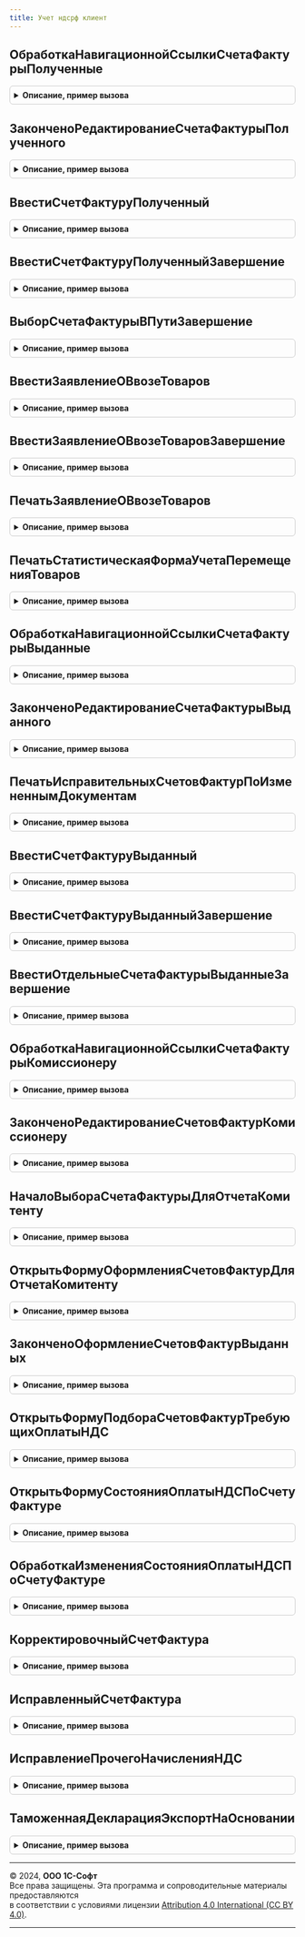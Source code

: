 ```yaml
---
title: Учет ндсрф клиент
---
```



## ОбработкаНавигационнойСсылкиСчетаФактурыПолученные
<details style="margin: 1em 0; padding: 0.5em; border: 1px solid #ccc; border-radius: 6px;">

<summary style="font-weight: bold; cursor: pointer;">Описание, пример вызова</summary>

```bsl

// см. УчетНДСУПКлиент.ОбработкаНавигационнойСсылкиСчетаФактурыПолученные
Процедура ОбработкаНавигационнойСсылкиСчетаФактурыПолученные(Форма, НавигационнаяСсылка, СтандартнаяОбработка, ПараметрыРегистрации) Экспорт
```

Пример вызова
```bsl
УчетНДСРФКлиент.ОбработкаНавигационнойСсылкиСчетаФактурыПолученные(Форма, НавигационнаяСсылка, СтандартнаяОбработка, ПараметрыРегистрации) 
```
</details>

## ЗаконченоРедактированиеСчетаФактурыПолученного
<details style="margin: 1em 0; padding: 0.5em; border: 1px solid #ccc; border-radius: 6px;">

<summary style="font-weight: bold; cursor: pointer;">Описание, пример вызова</summary>

```bsl

// см. УчетНДСУПКлиент.ЗаконченоРедактированиеСчетаФактурыПолученного
Функция ЗаконченоРедактированиеСчетаФактурыПолученного(РезультатВыбора, ИсточникВыбора) Экспорт
```

Пример вызова
```bsl
Результат = УчетНДСРФКлиент.ЗаконченоРедактированиеСчетаФактурыПолученного(РезультатВыбора, ИсточникВыбора) 
```
</details>

## ВвестиСчетФактуруПолученный
<details style="margin: 1em 0; padding: 0.5em; border: 1px solid #ccc; border-radius: 6px;">

<summary style="font-weight: bold; cursor: pointer;">Описание, пример вызова</summary>

```bsl

// см. УчетНДСУПКлиент.ВвестиСчетФактуруПолученный
Процедура ВвестиСчетФактуруПолученный(Форма, ПараметрыРегистрации) Экспорт
```

Пример вызова
```bsl
УчетНДСРФКлиент.ВвестиСчетФактуруПолученный(Форма, ПараметрыРегистрации) 
```
</details>

## ВвестиСчетФактуруПолученныйЗавершение
<details style="margin: 1em 0; padding: 0.5em; border: 1px solid #ccc; border-radius: 6px;">

<summary style="font-weight: bold; cursor: pointer;">Описание, пример вызова</summary>

```bsl

Процедура ВвестиСчетФактуруПолученныйЗавершение(Результат, ДополнительныеПараметры) Экспорт
```

Пример вызова
```bsl
УчетНДСРФКлиент.ВвестиСчетФактуруПолученныйЗавершение(Результат, ДополнительныеПараметры) 
```
</details>

## ВыборСчетаФактурыВПутиЗавершение
<details style="margin: 1em 0; padding: 0.5em; border: 1px solid #ccc; border-radius: 6px;">

<summary style="font-weight: bold; cursor: pointer;">Описание, пример вызова</summary>

```bsl

Процедура ВыборСчетаФактурыВПутиЗавершение(Результат, ДополнительныеПараметры) Экспорт
```

Пример вызова
```bsl
УчетНДСРФКлиент.ВыборСчетаФактурыВПутиЗавершение(Результат, ДополнительныеПараметры) 
```
</details>

## ВвестиЗаявлениеОВвозеТоваров
<details style="margin: 1em 0; padding: 0.5em; border: 1px solid #ccc; border-radius: 6px;">

<summary style="font-weight: bold; cursor: pointer;">Описание, пример вызова</summary>

```bsl

// см. УчетНДСУПКлиент.ВвестиЗаявлениеОВвозеТоваров
Процедура ВвестиЗаявлениеОВвозеТоваров(Форма, ПараметрыРегистрации) Экспорт
```

Пример вызова
```bsl
УчетНДСРФКлиент.ВвестиЗаявлениеОВвозеТоваров(Форма, ПараметрыРегистрации) 
```
</details>

## ВвестиЗаявлениеОВвозеТоваровЗавершение
<details style="margin: 1em 0; padding: 0.5em; border: 1px solid #ccc; border-radius: 6px;">

<summary style="font-weight: bold; cursor: pointer;">Описание, пример вызова</summary>

```bsl

Процедура ВвестиЗаявлениеОВвозеТоваровЗавершение(Результат, ДополнительныеПараметры) Экспорт
```

Пример вызова
```bsl
УчетНДСРФКлиент.ВвестиЗаявлениеОВвозеТоваровЗавершение(Результат, ДополнительныеПараметры) 
```
</details>

## ПечатьЗаявлениеОВвозеТоваров
<details style="margin: 1em 0; padding: 0.5em; border: 1px solid #ccc; border-radius: 6px;">

<summary style="font-weight: bold; cursor: pointer;">Описание, пример вызова</summary>

```bsl

// Выводит печатную форму заявления о ввозе товаров из ЕАЭС.
//
// Параметры:
//  ОписаниеКоманды	 - Структура - структура с описанием команды.
//
// Возвращаемое значение:
//  Неопределено - ничего не возвращается.
//
Функция ПечатьЗаявлениеОВвозеТоваров(ОписаниеКоманды) Экспорт
```

Пример вызова
```bsl
Результат = УчетНДСРФКлиент.ПечатьЗаявлениеОВвозеТоваров(ОписаниеКоманды) 
```
</details>

## ПечатьСтатистическаяФормаУчетаПеремещенияТоваров
<details style="margin: 1em 0; padding: 0.5em; border: 1px solid #ccc; border-radius: 6px;">

<summary style="font-weight: bold; cursor: pointer;">Описание, пример вызова</summary>

```bsl

// Выводит печатную форму учета перемещения товаров документа "Заявление о ввозе товаров из ЕАЭС".
//
// Параметры:
//  ОписаниеКоманды	 - Структура - структура с описанием команды.
//
// Возвращаемое значение:
//  Неопределено - ничего не возвращается.
//
Функция ПечатьСтатистическаяФормаУчетаПеремещенияТоваров(ОписаниеКоманды) Экспорт
```

Пример вызова
```bsl
Результат = УчетНДСРФКлиент.ПечатьСтатистическаяФормаУчетаПеремещенияТоваров(ОписаниеКоманды) 
```
</details>

## ОбработкаНавигационнойСсылкиСчетаФактурыВыданные
<details style="margin: 1em 0; padding: 0.5em; border: 1px solid #ccc; border-radius: 6px;">

<summary style="font-weight: bold; cursor: pointer;">Описание, пример вызова</summary>

```bsl

// см. УчетНДСУПКлиент.ОбработкаНавигационнойСсылкиСчетаФактурыВыданные
Процедура ОбработкаНавигационнойСсылкиСчетаФактурыВыданные(Форма, НавигационнаяСсылка, СтандартнаяОбработка, ПараметрыРегистрации) Экспорт
```

Пример вызова
```bsl
УчетНДСРФКлиент.ОбработкаНавигационнойСсылкиСчетаФактурыВыданные(Форма, НавигационнаяСсылка, СтандартнаяОбработка, ПараметрыРегистрации) 
```
</details>

## ЗаконченоРедактированиеСчетаФактурыВыданного
<details style="margin: 1em 0; padding: 0.5em; border: 1px solid #ccc; border-radius: 6px;">

<summary style="font-weight: bold; cursor: pointer;">Описание, пример вызова</summary>

```bsl

// см. УчетНДСУПКлиент.ЗаконченоРедактированиеСчетаФактурыВыданного
Функция ЗаконченоРедактированиеСчетаФактурыВыданного(РезультатВыбора, ИсточникВыбора) Экспорт
```

Пример вызова
```bsl
Результат = УчетНДСРФКлиент.ЗаконченоРедактированиеСчетаФактурыВыданного(РезультатВыбора, ИсточникВыбора) 
```
</details>

## ПечатьИсправительныхСчетовФактурПоИзмененнымДокументам
<details style="margin: 1em 0; padding: 0.5em; border: 1px solid #ccc; border-radius: 6px;">

<summary style="font-weight: bold; cursor: pointer;">Описание, пример вызова</summary>

```bsl

// см. УчетНДСУПКлиент.ПечатьИсправительныхСчетовФактурПоИзмененнымДокументам
Процедура ПечатьИсправительныхСчетовФактурПоИзмененнымДокументам(ТаблицаИзмененныхДокументов, Форма) Экспорт
```

Пример вызова
```bsl
УчетНДСРФКлиент.ПечатьИсправительныхСчетовФактурПоИзмененнымДокументам(ТаблицаИзмененныхДокументов, Форма) 
```
</details>

## ВвестиСчетФактуруВыданный
<details style="margin: 1em 0; padding: 0.5em; border: 1px solid #ccc; border-radius: 6px;">

<summary style="font-weight: bold; cursor: pointer;">Описание, пример вызова</summary>

```bsl

// см. УчетНДСУПКлиент.ВвестиСчетФактуруВыданный
Процедура ВвестиСчетФактуруВыданный(Форма, ПараметрыРегистрации) Экспорт
```

Пример вызова
```bsl
УчетНДСРФКлиент.ВвестиСчетФактуруВыданный(Форма, ПараметрыРегистрации) 
```
</details>

## ВвестиСчетФактуруВыданныйЗавершение
<details style="margin: 1em 0; padding: 0.5em; border: 1px solid #ccc; border-radius: 6px;">

<summary style="font-weight: bold; cursor: pointer;">Описание, пример вызова</summary>

```bsl

Процедура ВвестиСчетФактуруВыданныйЗавершение(Результат, ДополнительныеПараметры) Экспорт
```

Пример вызова
```bsl
УчетНДСРФКлиент.ВвестиСчетФактуруВыданныйЗавершение(Результат, ДополнительныеПараметры) 
```
</details>

## ВвестиОтдельныеСчетаФактурыВыданныеЗавершение
<details style="margin: 1em 0; padding: 0.5em; border: 1px solid #ccc; border-radius: 6px;">

<summary style="font-weight: bold; cursor: pointer;">Описание, пример вызова</summary>

```bsl

Процедура ВвестиОтдельныеСчетаФактурыВыданныеЗавершение(РезультатВопроса, ДополнительныеПараметры) Экспорт
```

Пример вызова
```bsl
УчетНДСРФКлиент.ВвестиОтдельныеСчетаФактурыВыданныеЗавершение(РезультатВопроса, ДополнительныеПараметры) 
```
</details>

## ОбработкаНавигационнойСсылкиСчетаФактурыКомиссионеру
<details style="margin: 1em 0; padding: 0.5em; border: 1px solid #ccc; border-radius: 6px;">

<summary style="font-weight: bold; cursor: pointer;">Описание, пример вызова</summary>

```bsl

// см. УчетНДСУПКлиент.ОбработкаНавигационнойСсылкиСчетаФактурыКомиссионеру
Процедура ОбработкаНавигационнойСсылкиСчетаФактурыКомиссионеру(Форма, НавигационнаяСсылка, СтандартнаяОбработка, ПараметрыРегистрации) Экспорт
```

Пример вызова
```bsl
УчетНДСРФКлиент.ОбработкаНавигационнойСсылкиСчетаФактурыКомиссионеру(Форма, НавигационнаяСсылка, СтандартнаяОбработка, ПараметрыРегистрации) 
```
</details>

## ЗаконченоРедактированиеСчетовФактурКомиссионеру
<details style="margin: 1em 0; padding: 0.5em; border: 1px solid #ccc; border-radius: 6px;">

<summary style="font-weight: bold; cursor: pointer;">Описание, пример вызова</summary>

```bsl

// см. УчетНДСУПКлиент.ЗаконченоРедактированиеСчетовФактурКомиссионеру
Функция ЗаконченоРедактированиеСчетовФактурКомиссионеру(РезультатВыбора, ИсточникВыбора) Экспорт
```

Пример вызова
```bsl
Результат = УчетНДСРФКлиент.ЗаконченоРедактированиеСчетовФактурКомиссионеру(РезультатВыбора, ИсточникВыбора) 
```
</details>

## НачалоВыбораСчетаФактурыДляОтчетаКомитенту
<details style="margin: 1em 0; padding: 0.5em; border: 1px solid #ccc; border-radius: 6px;">

<summary style="font-weight: bold; cursor: pointer;">Описание, пример вызова</summary>

```bsl

// см. УчетНДСУПКлиент.НачалоВыбораСчетаФактурыДляОтчетаКомитенту
Процедура НачалоВыбораСчетаФактурыДляОтчетаКомитенту(Элемент, ПараметрыВыбора, СтандартнаяОбработка) Экспорт
```

Пример вызова
```bsl
УчетНДСРФКлиент.НачалоВыбораСчетаФактурыДляОтчетаКомитенту(Элемент, ПараметрыВыбора, СтандартнаяОбработка) 
```
</details>

## ОткрытьФормуОформленияСчетовФактурДляОтчетаКомитенту
<details style="margin: 1em 0; padding: 0.5em; border: 1px solid #ccc; border-radius: 6px;">

<summary style="font-weight: bold; cursor: pointer;">Описание, пример вызова</summary>

```bsl

// см. УчетНДСУПКлиент.ОткрытьФормуОформленияСчетовФактурДляОтчетаКомитенту
Процедура ОткрытьФормуОформленияСчетовФактурДляОтчетаКомитенту(ПараметрыФормы, ФормаВладелец) Экспорт
```

Пример вызова
```bsl
УчетНДСРФКлиент.ОткрытьФормуОформленияСчетовФактурДляОтчетаКомитенту(ПараметрыФормы, ФормаВладелец) 
```
</details>

## ЗаконченоОформлениеСчетовФактурВыданных
<details style="margin: 1em 0; padding: 0.5em; border: 1px solid #ccc; border-radius: 6px;">

<summary style="font-weight: bold; cursor: pointer;">Описание, пример вызова</summary>

```bsl

// см. УчетНДСУПКлиент.ЗаконченоОформлениеСчетовФактурВыданных
Функция ЗаконченоОформлениеСчетовФактурВыданных(РезультатВыбора, ИсточникВыбора) Экспорт
```

Пример вызова
```bsl
Результат = УчетНДСРФКлиент.ЗаконченоОформлениеСчетовФактурВыданных(РезультатВыбора, ИсточникВыбора) 
```
</details>

## ОткрытьФормуПодбораСчетовФактурТребующихОплатыНДС
<details style="margin: 1em 0; padding: 0.5em; border: 1px solid #ccc; border-radius: 6px;">

<summary style="font-weight: bold; cursor: pointer;">Описание, пример вызова</summary>

```bsl

// см. УчетНДСУПКлиент.ОткрытьФормуПодбораСчетовФактурТребующихОплатыНДС
Процедура ОткрытьФормуПодбораСчетовФактурТребующихОплатыНДС(ПараметрыПодбора, ОповещениеОПодборе) Экспорт
```

Пример вызова
```bsl
УчетНДСРФКлиент.ОткрытьФормуПодбораСчетовФактурТребующихОплатыНДС(ПараметрыПодбора, ОповещениеОПодборе) 
```
</details>

## ОткрытьФормуСостоянияОплатыНДСПоСчетуФактуре
<details style="margin: 1em 0; padding: 0.5em; border: 1px solid #ccc; border-radius: 6px;">

<summary style="font-weight: bold; cursor: pointer;">Описание, пример вызова</summary>

```bsl

// см. УчетНДСУПКлиент.ОткрытьФормуСостоянияОплатыНДСПоСчетуФактуре
Процедура ОткрытьФормуСостоянияОплатыНДСПоСчетуФактуре(СчетФактура, ФормаВладелец) Экспорт
```

Пример вызова
```bsl
УчетНДСРФКлиент.ОткрытьФормуСостоянияОплатыНДСПоСчетуФактуре(СчетФактура, ФормаВладелец) 
```
</details>

## ОбработкаИзмененияСостоянияОплатыНДСПоСчетуФактуре
<details style="margin: 1em 0; padding: 0.5em; border: 1px solid #ccc; border-radius: 6px;">

<summary style="font-weight: bold; cursor: pointer;">Описание, пример вызова</summary>

```bsl

// см. УчетНДСУПКлиент.ОбработкаИзмененияСостоянияОплатыНДСПоСчетуФактуре
Процедура ОбработкаИзмененияСостоянияОплатыНДСПоСчетуФактуре(ИсточникВыбора, ТекстСостояния, КомандаСостояния) Экспорт
```

Пример вызова
```bsl
УчетНДСРФКлиент.ОбработкаИзмененияСостоянияОплатыНДСПоСчетуФактуре(ИсточникВыбора, ТекстСостояния, КомандаСостояния) 
```
</details>

## КорректировочныйСчетФактура
<details style="margin: 1em 0; padding: 0.5em; border: 1px solid #ccc; border-radius: 6px;">

<summary style="font-weight: bold; cursor: pointer;">Описание, пример вызова</summary>

```bsl

Процедура КорректировочныйСчетФактура(МассивСсылок, ПараметрыВыполнения) Экспорт
```

Пример вызова
```bsl
УчетНДСРФКлиент.КорректировочныйСчетФактура(МассивСсылок, ПараметрыВыполнения) 
```
</details>

## ИсправленныйСчетФактура
<details style="margin: 1em 0; padding: 0.5em; border: 1px solid #ccc; border-radius: 6px;">

<summary style="font-weight: bold; cursor: pointer;">Описание, пример вызова</summary>

```bsl

Процедура ИсправленныйСчетФактура(МассивСсылок, ПараметрыВыполнения) Экспорт
```

Пример вызова
```bsl
УчетНДСРФКлиент.ИсправленныйСчетФактура(МассивСсылок, ПараметрыВыполнения) 
```
</details>

## ИсправлениеПрочегоНачисленияНДС
<details style="margin: 1em 0; padding: 0.5em; border: 1px solid #ccc; border-radius: 6px;">

<summary style="font-weight: bold; cursor: pointer;">Описание, пример вызова</summary>

```bsl

Процедура ИсправлениеПрочегоНачисленияНДС(МассивСсылок, ПараметрыВыполнения) Экспорт
```

Пример вызова
```bsl
УчетНДСРФКлиент.ИсправлениеПрочегоНачисленияНДС(МассивСсылок, ПараметрыВыполнения) 
```
</details>

## ТаможеннаяДекларацияЭкспортНаОсновании
<details style="margin: 1em 0; padding: 0.5em; border: 1px solid #ccc; border-radius: 6px;">

<summary style="font-weight: bold; cursor: pointer;">Описание, пример вызова</summary>

```bsl

Процедура ТаможеннаяДекларация Экспорт
```

Пример вызова
```bsl
УчетНДСРФКлиент.ТаможеннаяДекларацияЭкспортНаОсновании(МассивСсылок, ПараметрыВыполнения) 
```
</details>

---

© 2024, **ООО 1С-Софт**  
Все права защищены. Эта программа и сопроводительные материалы предоставляются  
в соответствии с условиями лицензии [Attribution 4.0 International (CC BY 4.0)](https://creativecommons.org/licenses/by/4.0/legalcode).

---

